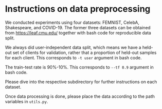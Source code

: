 # Instructions on data preprocessing

We conducted experiments using four datasets: FEMNIST, CelebA, Shakespeare, and COVID-19. The former three datasets can be obtained from https://leaf.cmu.edu/ together with bash code for reproducible data split.

We always did user-independent data split, which means we have a held-out set of clients for validation, rather that a proportion of held-out samples for each client. This corresponds to `-t user` argument in bash code.

The train-test rate is 90%-10%. This corresponds to `--tf 0.9` argument in bash code.

Please dive into the respective subdirectory for further instructions on each dataset.

Once data processing is done, please place the data according to the path variables in `utils.py`.
